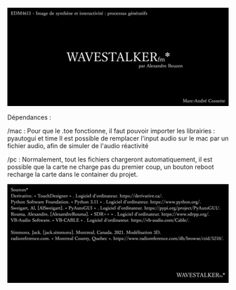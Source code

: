 ![titlecardwavestalker.png](pc/titlecardwavestalker.png)

Dépendances : 

/mac : Pour que le .toe fonctionne, il faut pouvoir importer les librairies : pyautogui et time
Il est possible de remplacer l'input audio sur le mac par un fichier audio, afin de simuler de l'audio réactivité

/pc : Normalement, tout les fichiers chargeront automatiquement, il est possible que la carte ne charge pas du premier coup, un bouton reboot recharge la carte dans le container du projet.

![wavestalkerbiblio](pc/wavestalkerbiblio.png)
